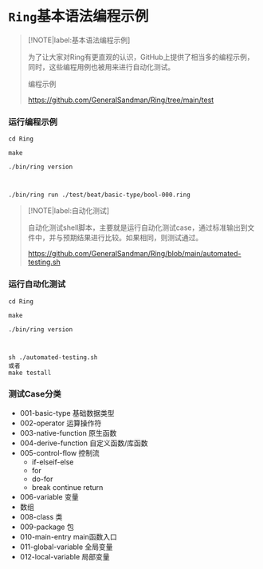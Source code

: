 # ```Ring```基本语法编程示例


> [!NOTE|label:基本语法编程示例]
> 
> 为了让大家对Ring有更直观的认识，GitHub上提供了相当多的编程示例，同时，这些编程用例也被用来进行自动化测试。
> 
> 编程示例
> 
> https://github.com/GeneralSandman/Ring/tree/main/test

### 运行编程示例

```shell
cd Ring

make

./bin/ring version



./bin/ring run ./test/beat/basic-type/bool-000.ring

```


> [!NOTE|label:自动化测试]
> 
> 自动化测试shell脚本，主要就是运行自动化测试case，通过标准输出到文件中，并与预期结果进行比较。如果相同，则测试通过。
> 
> https://github.com/GeneralSandman/Ring/blob/main/automated-testing.sh
> 



### 运行自动化测试

```shell
cd Ring

make

./bin/ring version



sh ./automated-testing.sh
或者
make testall
```


### 测试Case分类


- 001-basic-type 基础数据类型
- 002-operator 运算操作符
- 003-native-function  原生函数
- 004-derive-function  自定义函数/库函数
- 005-control-flow  控制流
  - if-elseif-else
  - for
  - do-for
  - break continue return
- 006-variable  变量
- 数组
- 008-class 类
- 009-package  包
- 010-main-entry  main函数入口
- 011-global-variable  全局变量
- 012-local-variable  局部变量